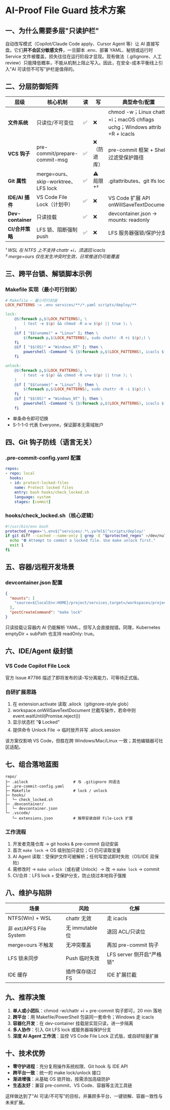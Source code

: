 # AI-Proof File Guard 技术方案

## 一、为什么需要多层"只读护栏"

自动改写模式（Copilot/Claude Code apply、Cursor Agent 等）让 AI 直接写盘。它们**并不会区分敏感文件**，一旦脚本 .env、部署 YAML、秘钥或运行时 Service 文件被覆盖，损失往往在运行阶段才显现。现有做法（.gitignore、人工 review）只能降低概率，不能从机制上阻止写入。因此，在安全-成本平衡线上引入"AI 可读但不可写"护栏是值得的。

## 二、分层防御矩阵

| 层级 | 核心机制 | 读 | 写 | 典型命令/配置 | 适用平台 |
|------|----------|----|----|---------------|----------|
| **文件系统** | 只读位/不可变位 | ✅ | ❌ | chmod -w；Linux chattr +i；macOS chflags uchg；Windows attrib +R + icacls | Linux, macOS, Windows, WSL*¹ |
| **VCS 钩子** | pre-commit/prepare-commit-msg | ✅ | ❌（防进库） | pre-commit 框架 + Shell 过滤受保护路径 | 全平台 |
| **Git 属性** | merge=ours、skip-worktree、LFS lock | ✅ | ⚠️局限*² | .gitattributes、git lfs lock | 全平台 |
| **IDE/AI 插件** | VS Code File Lock（计划中） | ✅ | ❌ | VS Code 扩展 API onWillSaveTextDocument | VS Code |
| **Dev-container** | 只读挂载 | ✅ | ❌ | devcontainer.json → mounts: readonly | Docker/Podman |
| **CI/合并策略** | LFS 锁、阻断强制 push | ✅ | ❌ | LFS 服务器强锁/保护分支 | 云端 |

*¹ WSL 在 NTFS 上不支持 chattr +i，须退回 icacls*  
*² merge=ours 仅在发生冲突时生效，日常推送仍可能覆盖*

## 三、跨平台锁、解锁脚本示例

### Makefile 实现（最小可行封装）

```makefile
# Makefile — 最小可行封装
LOCK_PATTERNS := .env services/**/*.yaml scripts/deploy/**

lock:
    @$(foreach p,$(LOCK_PATTERNS), \
        ( test -e $(p) && chmod -R a-w $(p) || true ); \
    )
    @if [ "$$(uname)" = "Linux" ]; then \
        $(foreach p,$(LOCK_PATTERNS), sudo chattr -R +i $(p);) \
    fi
    @if [ "$$(OS)" = "Windows_NT" ]; then \
        powershell -Command "& {$(foreach p,$(LOCK_PATTERNS), icacls $(p) /inheritance:r /grant:r *S-1-1-0:R;)}" \
    fi

unlock:
    @$(foreach p,$(LOCK_PATTERNS), \
        ( test -e $(p) && chmod -R u+w $(p) || true ); \
    )
    @if [ "$$(uname)" = "Linux" ]; then \
        $(foreach p,$(LOCK_PATTERNS), sudo chattr -R -i $(p);) \
    fi
    @if [ "$$(OS)" = "Windows_NT" ]; then \
        powershell -Command "& {$(foreach p,$(LOCK_PATTERNS), icacls $(p) /grant *S-1-1-0:RW;)}" \
    fi
```

- 单条命令即可切换
- S-1-1-0 代表 Everyone，保证脚本无需域账户

## 四、Git 钩子防线（语言无关）

### .pre-commit-config.yaml 配置

```yaml
repos:
- repo: local
  hooks:
  - id: protect-locked-files
    name: Protect locked files
    entry: bash hooks/check_locked.sh
    language: system
    stages: [commit]
```

### hooks/check_locked.sh（核心逻辑）

```bash
#!/usr/bin/env bash
protected_regex='\.env$|^services/.*\.ya?ml$|^scripts/deploy/'
if git diff --cached --name-only | grep -E "$protected_regex" >/dev/null; then
  echo "⛔ Attempt to commit a locked file. Use make unlock first."
  exit 1
fi
```

## 五、容器/远程开发场景

### devcontainer.json 配置

```json
{
  "mounts": [
    "source=${localEnv:HOME}/project/services,target=/workspaces/project/services,readonly,type=bind"
  ],
  "postCreateCommand": "make lock"
}
```

只读挂载让容器内 AI 仍能解析 YAML，但写入会直接抛错。同理，Kubernetes emptyDir + subPath 也支持 readOnly: true。

## 六、IDE/Agent 级封锁

### VS Code Copilot File Lock
官方 Issue #7786 描述了即将发布的读-写分离能力，可等待正式版。

### 自研扩展思路
1. 在 extension.activate 读取 .ailock（gitignore-style glob）
2. workspace.onWillSaveTextDocument 拦截写操作，若命中则 event.waitUntil(Promise.reject())
3. 显示状态栏 "🔒 Locked"
4. 提供命令 Unlock File → 临时放开并写 .ailock.session

该方案仅影响 VS Code，但胜在跨 Windows/Mac/Linux 一致；其他编辑器可社区适配。

## 七、组合落地蓝图

```
repo/
├─ .ailock                    # 与 .gitignore 同语法
├─ .pre-commit-config.yaml
├─ Makefile                   # lock / unlock
├─ hooks/
│  └─ check_locked.sh
├─ .devcontainer/
│  └─ devcontainer.json
└─ .vscode/
   └─ extensions.json         # 推荐安装自研 File-Lock 扩展
```

### 工作流程
1. 开发者克隆仓库 → git hooks & pre-commit 自动安装
2. 首次 `make lock` → OS 级别加只读位；CI 仍可读取变量
3. AI Agent 读取：受保护文件可被解析；任何写尝试即时失败（OS/IDE 双保险）
4. 需修改时 → `make unlock`（或右键 Unlock）→ 改 → `make lock` → commit
5. CI/合并：LFS lock + 受保护分支，防止绕过本地钩子强推

## 八、维护与陷阱

| 场景 | 风险 | 化解 |
|------|------|------|
| NTFS(Win) + WSL | chattr 无效 | 走 icacls |
| 非 ext/APFS File System | 无 immutable 位 | 退回 ACL/只读位 |
| merge=ours 不触发 | 无冲突覆盖 | 再加 pre-commit 钩子 |
| LFS 锁未同步 | Push 临时失效 | LFS server 侧开启"严格锁" |
| IDE 缓存 | 插件保存绕过 FS | IDE 扩展拦截 |

## 九、推荐决策

1. **单人或小团队**：chmod -w/chattr +i + pre-commit 钩子即可，20 min 落地
2. **跨平台**：用 Makefile/PowerShell 包装同一套命令；Windows 走 icacls
3. **容器化开发**：在 dev-container 挂载层实现只读，进一步隔离
4. **多人协作**：引入 Git LFS lock 或服务器端保护分支
5. **深度 AI Agent 工作流**：监控 VS Code File Lock 正式版，或自研轻量扩展

## 十、技术优势

- **零守护进程**：充分复用操作系统权限、Git hook 与 IDE API
- **跨平台一致**：统一的 make lock/unlock 接口
- **渐进增强**：从基础 OS 锁开始，按需添加高级防护
- **生态友好**：兼容 pre-commit、VS Code、容器等主流工具链

这样做达到了"AI 可读/不可写"的目标，并兼顾多平台、一键锁解、容器一致性与未来扩展。